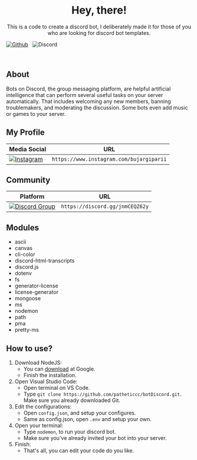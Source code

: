 <h1 align='center'>
    Hey, there!
</h1>

<p align='center'>
    This is a code to create a discord bot, I deliberately made it for those of you who are looking for discord bot templates.
</p>

<p>
    <a href="https://github.com/patheticcc"><img alt='Github' src='https://img.shields.io/badge/GitHub-100000?style=for-the-badge&logo=github&logoColor=white' /></a>
    &nbsp;
    <a><img alt='Discord' src='https://img.shields.io/badge/Discord-5865F2?style=for-the-badge&logo=discord&logoColor=white' /></a>
</p>
<br />


## About

Bots on Discord, the group messaging platform, are helpful artificial intelligence that can perform several useful tasks on your server automatically. That includes welcoming any new members, banning troublemakers, and moderating the discussion. Some bots even add music or games to your server.

## My Profile
| Media Social | URL |
| ------------ | --- |
| <a href='https://www.instagram.com/bujargiparii'><img alt='Instagram' src='https://img.shields.io/badge/Instagram-E4405F?style=for-the-badge&logo=instagram&logoColor=white' /></a> | `https://www.instagram.com/bujargiparii` |

## Community

| Platform | URL |
| -------- | --- |
| <a href='https://discord.gg/jnmCEQZ62y'><img alt='Discord Group' src='https://img.shields.io/badge/Discord-5865F2?style=for-the-badge&logo=discord&logoColor=white' /></a> | `https://discord.gg/jnmCEQZ62y` |

## Modules

- ascii
- canvas
- cli-color
- discord-html-transcripts
- discord.js
- dotenv
- fs
- generator-license
- license-generator
- mongoose
- ms
- nodemon
- path
- pma
- pretty-ms

## How to use?

1. Download NodeJS:
    - You can [download](https://nodejs.org/en/download) at Google.
    - Finish the installation.
2. Open Visual Studio Code:
    - Open terminal on VS Code.
    - Type ```git clone https://github.com/patheticcc/botDiscord.git```. Make sure you already downloaded Git.
3. Edit the configurations:
    - Open `config.json`, and setup your configures.
    - Same as config.json, open `.env` and setup your own.
4. Open your terminal:
    - Type ```nodemon```, to run your discord bot.
    - Make sure you've already invited your bot into your server.
5. Finish:
    - That's all, you can edit your code do you like.

